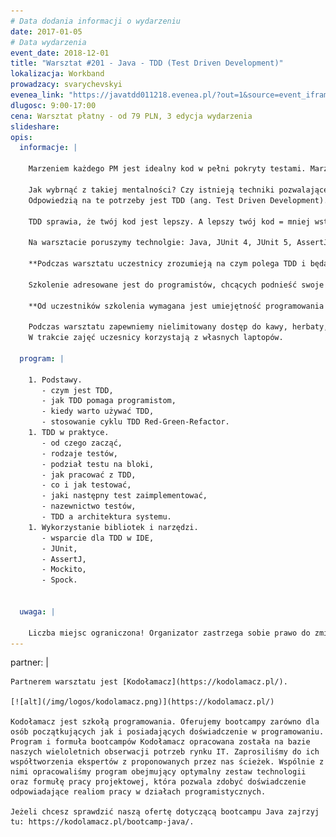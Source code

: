 ```yaml
---
# Data dodania informacji o wydarzeniu
date: 2017-01-05
# Data wydarzenia
event_date: 2018-12-01
title: "Warsztat #201 - Java - TDD (Test Driven Development)"
lokalizacja: Workband
prowadzacy: svarychevskyi
evenea_link: "https://javatdd011218.evenea.pl/?out=1&source=event_iframe"
dlugosc: 9:00-17:00
cena: Warsztat płatny - od 79 PLN, 3 edycja wydarzenia
slideshare:
opis:
  informacje: |

    Marzeniem każdego PM jest idealny kod w pełni pokryty testami. Marzenia nie zawsze się jednak spełniają. Tak często jest i w tym wypadku. Rzeczywistość jest taka, że programiści piszą kod byle jaki a testy odkładają zawsze “na potem”. Często kończy się na tym, że w pośpiechu piszemy kilka prostych testów aby osiągnąć wymagane w umowie pokrycie. Kogo obchodzi to, że  owe testy tak naprawde nie sprawdzają niczego? W ten sposób powstają błędy często trudne do wykrycia. Pozostaje się tylko modlić, aby nie wyszły one na produkcji.

    Jak wybrnąć z takiej mentalności? Czy istnieją techniki pozwalające polepszyć jakość kodu, zwiększyć jakość testów, tworzyć bezawaryjne oprogramowanie i łatwe do utrzymania?
    Odpowiedzią na te potrzeby jest TDD (ang. Test Driven Development). Jest to odwrócenie tradycyjnego myślenia z jakim developer spotyka się w pracy. Programowanie sterowane testami można sprowadzić do prostej zasady: w pierwszej kolejności napisz test, a następnie kod, który ma być testowany. Prawda, że brzmi dziwnie?

    TDD sprawia, że twój kod jest lepszy. A lepszy twój kod = mniej wstydu przy pull requestach i większy szacunek przełożonych. A kto wie - może nawet jakaś podwyżka wpadnie?

    Na warsztacie poruszymy technolgie: Java, JUnit 4, JUnit 5, AssertJ, Mockito, Spring, Spock, Groovy. 

    **Podczas warsztatu uczestnicy zrozumieją na czym polega TDD i będą potrafili zastosować tę technikę dla prostych problemów. W ramach zajęć poznają i przyswoją sobie cykl pracy TDD, nauczą się zwracać uwagę na czytelność testów, a także tworzyć testy z użyciem mocków.**

    Szkolenie adresowane jest do programistów, chcących podnieść swoje umiejętności tworzenia czystego, utrzymywalnego i testowalnego kodu.

    **Od uczestników szkolenia wymagana jest umiejętność programowania w języku Java.**

    Podczas warsztatu zapewniemy nielimitowany dostęp do kawy, herbaty, wody. W porze obiadowej zapewniamy pizzę w wersji mięsnej lub wegeteriańskiej.
    W trakcie zajęć uczesnicy korzystają z własnych laptopów.

  program: |

    1. Podstawy.
       - czym jest TDD,
       - jak TDD pomaga programistom,
       - kiedy warto używać TDD,
       - stosowanie cyklu TDD Red-Green-Refactor. 
    1. TDD w praktyce.
       - od czego zacząć,
       - rodzaje testów,
       - podział testu na bloki,
       - jak pracować z TDD,
       - co i jak testować,
       - jaki następny test zaimplementować,
       - nazewnictwo testów,
       - TDD a architektura systemu.
    1. Wykorzystanie bibliotek i narzędzi.
       - wsparcie dla TDD w IDE,
       - JUnit,
       - AssertJ,
       - Mockito,
       - Spock.


  uwaga: |
 
    Liczba miejsc ograniczona! Organizator zastrzega sobie prawo do zmiany lokalizacji wydarzenia oraz jego odwołania w przypadku niezgłoszenia się minimalnej liczby uczestników. 
---
```

  partner: |

    Partnerem warsztatu jest [Kodołamacz](https://kodolamacz.pl/).

    [![alt](/img/logos/kodolamacz.png)](https://kodolamacz.pl/)

    Kodołamacz jest szkołą programowania. Oferujemy bootcampy zarówno dla osób początkujących jak i posiadających doświadczenie w programowaniu. Program i formuła bootcampów Kodołamacz opracowana została na bazie naszych wieloletnich obserwacji potrzeb rynku IT. Zaprosiliśmy do ich współtworzenia ekspertów z proponowanych przez nas ścieżek. Wspólnie z nimi opracowaliśmy program obejmujący optymalny zestaw technologii oraz formułę pracy projektowej, która pozwala zdobyć doświadczenie odpowiadające realiom pracy w działach programistycznych.

    Jeżeli chcesz sprawdzić naszą ofertę dotyczącą bootcampu Java zajrzyj tu: https://kodolamacz.pl/bootcamp-java/.  
